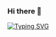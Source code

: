 ### Hi there 👋

[![Typing SVG](https://readme-typing-svg.demolab.com?font=Fira+Code&pause=1000&width=435&lines=Joker+never+win)](https://git.io/typing-svg)


<!--
**Jokerwuf/Jokerwuf** is a ✨ _special_ ✨ repository because its `README.md` (this file) appears on your GitHub profile.

Here are some ideas to get you started:

- 🔭 I’m currently working on ...
- 🌱 I’m currently learning ...
- 👯 I’m looking to collaborate on ...
- 🤔 I’m looking for help with ...
- 💬 Ask me about ...
- 📫 How to reach me: ...
- 😄 Pronouns: ...
- ⚡ Fun fact: ...
-->
